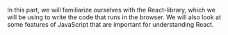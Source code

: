 In this part, we will familiarize ourselves with the React-library, which we will be using to write the code that runs in the browser. We will also look at some features of JavaScript that are important for understanding React.
